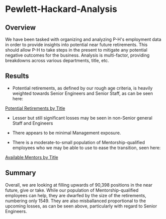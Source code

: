 # Pewlett-Hackard-Analysis

## Overview

We have been tasked with organizing and analyzing P-H's employment data in order to provide insights into potential near future retirements. This should allow P-H to take steps in the present to mitigate any potential negative outcomes for the business. Analysis is multi-factor, providing breakdowns across various departments, title, etc.


## Results

* Potential retirements, as defined by our rough age criteria, is heavily weighted towards Senior Engineers and Senior Staff, as can be seen here:

[Potential Retirements by Title](retire_by_title.png)

* Lesser but still significant losses may be seen in non-Senior general Staff and Engineers

* There appears to be minimal Management exposure.

* There is a moderate-to-small population of Mentorship-qualified employees who we may be able to use to ease the transition, seen here:

[Available Mentors by Title](mentor_by_title.png)

## Summary

Overall, we are looking at filling upwards of 90,398 positions in the near future, give or take. While our population of Mentorship-qualified employees can help, they are dwarfed by the size of the retirements, numbering only 1549. They are also misballanced proportional to the upcoming losses, as can be seen above, particularly with regard to Senior Engineers.




